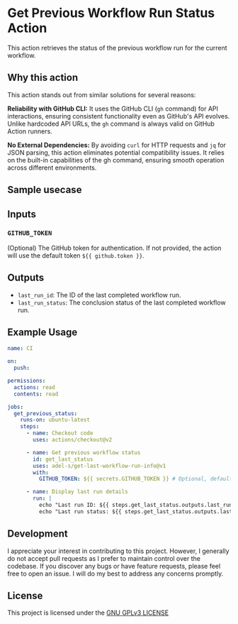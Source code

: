 # Get Previous Workflow Run Status Action

This action retrieves the status of the previous workflow run for the current workflow.

## Why this action
This action stands out from similar solutions for several reasons:

**Reliability with GitHub CLI:** It uses the GitHub CLI (`gh` command) for API interactions, ensuring consistent functionality even as GitHub's API evolves. 
Unlike hardcoded API URLs, the `gh` command is always valid on GitHub Action runners.

**No External Dependencies:** By avoiding `curl` for HTTP requests and `jq` for JSON parsing, this action eliminates potential compatibility issues. 
It relies on the built-in capabilities of the gh command, ensuring smooth operation across different environments.

## Sample usecase

## Inputs

### `GITHUB_TOKEN`
(Optional) The GitHub token for authentication. If not provided, the action will use the default token `${{ github.token }}`.

## Outputs

- `last_run_id`: The ID of the last completed workflow run.
- `last_run_status`: The conclusion status of the last completed workflow run.

## Example Usage

```yaml
name: CI

on:
  push:

permissions:
  actions: read
  contents: read

jobs:
  get_previous_status:
    runs-on: ubuntu-latest
    steps:
      - name: Checkout code
        uses: actions/checkout@v2

      - name: Get previous workflow status
        id: get_last_status
        uses: adel-s/get-last-workflow-run-info@v1
        with:
          GITHUB_TOKEN: ${{ secrets.GITHUB_TOKEN }} # Optional, default is ${{ github.token }}

      - name: Display last run details
        run: |
          echo "Last run ID: ${{ steps.get_last_status.outputs.last_run_id }}"
          echo "Last run status: ${{ steps.get_last_status.outputs.last_run_status }}"
```

## Development
I appreciate your interest in contributing to this project. However, I generally do not accept pull requests as I prefer to maintain control over the codebase. 
If you discover any bugs or have feature requests, please feel free to open an issue. I will do my best to address any concerns promptly.

## License
This project is licensed under the [GNU GPLv3 LICENSE](./LICENSE)
